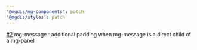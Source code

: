 ```yaml
---
'@mgdis/mg-components': patch
'@mgdis/styles': patch
---
```


[#2](https://gitlab.mgdis.fr/core/core-ui/core-ui/-/issues/2) mg-message : additional padding when mg-message is a direct child of a mg-panel
